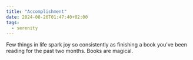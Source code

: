 ```yaml
---
title: "Accomplishment"
date: 2024-08-26T01:47:40+02:00
tags:
  - serenity
---
```


Few things in life spark joy so consistently as finishing a book you've been
reading for the past two months. Books are magical.
